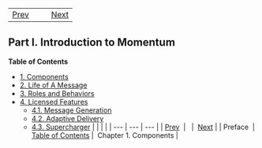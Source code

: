 |     |     |     |
| --- | --- | --- |
| [Prev](preface)  |   |  [Next](components) |
## Part I. Introduction to Momentum
**Table of Contents**
* [1\. Components](components)
* [2\. Life of A Message](loam)
* [3\. Roles and Behaviors](roles_behaviors)
* [4\. Licensed Features](licensed_features)
	* [4.1\. Message Generation](licensed_features#licensed_features.message.generation)
	* [4.2\. Adaptive Delivery](licensed_features.adaptive.delivery)
	* [4.3\. Supercharger](licensed_features.supercharger)
|     |     |     |
| --- | --- | --- |
| [Prev](preface)  |   |  [Next](components) |
| Preface  | [Table of Contents](index) |  Chapter 1. Components |
